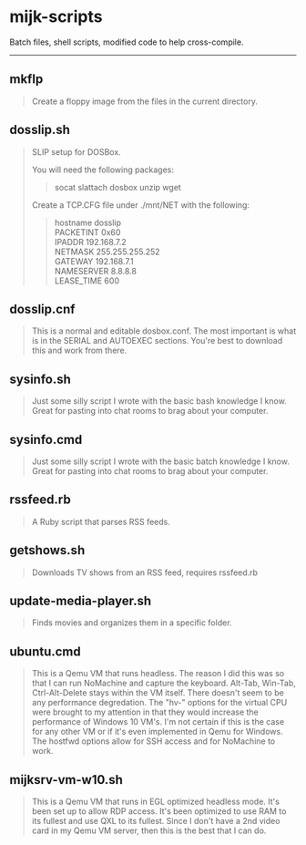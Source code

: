 # mijk-scripts #

Batch files, shell scripts, modified code to help cross-compile.

----------
## mkflp
>Create a floppy image from the files in the current directory.

## dosslip.sh
>SLIP setup for DOSBox.
>  
>You will need the following packages:  
>>socat slattach dosbox unzip wget  
>  
>Create a TCP.CFG file under ./mnt/NET with the following:
>>hostname dosslip  
>>PACKETINT 0x60  
>>IPADDR 192.168.7.2  
>>NETMASK 255.255.255.252  
>>GATEWAY 192.168.7.1  
>>NAMESERVER 8.8.8.8  
>>LEASE_TIME 600  

## dosslip.cnf
>This is a normal and editable dosbox.conf. The most important is what is in the SERIAL and AUTOEXEC sections. You're best to download this and work from there.

## sysinfo.sh
>Just some silly script I wrote with the basic bash knowledge I know. Great for pasting into chat rooms to brag about your computer.

## sysinfo.cmd
>Just some silly script I wrote with the basic batch knowledge I know. Great for pasting into chat rooms to brag about your computer.

## rssfeed.rb
>A Ruby script that parses RSS feeds.

## getshows.sh
>Downloads TV shows from an RSS feed, requires rssfeed.rb

## update-media-player.sh
>Finds movies and organizes them in a specific folder.

## ubuntu.cmd
>This is a Qemu VM that runs headless. The reason I did this was so that I can run NoMachine and capture the keyboard. Alt-Tab, Win-Tab, Ctrl-Alt-Delete stays within the VM itself. There doesn't seem to be any performance degredation. The "hv-" options for the virtual CPU were brought to my attention in that they would increase the performance of Windows 10 VM's. I'm not certain if this is the case for any other VM or if it's even implemented in Qemu for Windows. The hostfwd options allow for SSH access and for NoMachine to work.

## mijksrv-vm-w10.sh
>This is a Qemu VM that runs in EGL optimized headless mode. It's been set up to allow RDP access. It's been optimized to use RAM to its fullest and use QXL to its fullest. Since I don't have a 2nd video card in my Qemu VM server, then this is the best that I can do.
